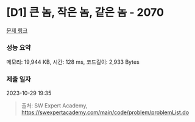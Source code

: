 # [D1] 큰 놈, 작은 놈, 같은 놈 - 2070 

[문제 링크](https://swexpertacademy.com/main/code/problem/problemDetail.do?contestProbId=AV5QQ6qqA40DFAUq) 

### 성능 요약

메모리: 19,944 KB, 시간: 128 ms, 코드길이: 2,933 Bytes

### 제출 일자

2023-10-29 19:35



> 출처: SW Expert Academy, https://swexpertacademy.com/main/code/problem/problemList.do
